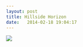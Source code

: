 ```yaml
---
layout: post
title: Hillside Horizon
date:   2014-02-18 19:04:17
---
```


![](http://farm8.staticflickr.com/7387/12623857233_e09654f357_c.jpg)